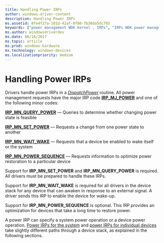 ```yaml
---
title: Handling Power IRPs
author: windows-driver-content
description: Handling Power IRPs
ms.assetid: 0fe4f27a-101d-41af-8f00-fb36da5dc793
keywords: ["power management WDK kernel , IRPs", "IRPs WDK power management", "power IRPs WDK kernel , about power IRPs", "IRP_MJ_POWER", "IRP_MN_QUERY_POWER", "IRP_MN_SET_POWER", "IRP_MN_WAIT_WAKE", "IRP_MN_POWER_SEQUENCE", "power states WDK kernel", "states WDK power management", "change power states WDK kernel", "conserving power WDK kernel", "sleep power management WDK kernel", "querying power state", "asleep devices WDK power management", "I/O request packets WDK power management"]
ms.author: windowsdriverdev
ms.date: 06/16/2017
ms.topic: article
ms.prod: windows-hardware
ms.technology: windows-devices
ms.localizationpriority: medium
---
```


# Handling Power IRPs





Drivers handle power IRPs in a [*DispatchPower*](https://msdn.microsoft.com/library/windows/hardware/ff543354) routine. All power management requests have the major IRP code [**IRP\_MJ\_POWER**](https://msdn.microsoft.com/library/windows/hardware/ff550784) and one of the following minor codes:

[**IRP\_MN\_QUERY\_POWER**](https://msdn.microsoft.com/library/windows/hardware/ff551699) — Queries to determine whether changing power state is feasible

[**IRP\_MN\_SET\_POWER**](https://msdn.microsoft.com/library/windows/hardware/ff551744) — Requests a change from one power state to another

[**IRP\_MN\_WAIT\_WAKE**](https://msdn.microsoft.com/library/windows/hardware/ff551766) — Requests that a device be enabled to wake itself or the system

[**IRP\_MN\_POWER\_SEQUENCE**](https://msdn.microsoft.com/library/windows/hardware/ff551644) — Requests information to optimize power restoration to a particular device

Support for **IRP\_MN\_SET\_POWER** and **IRP\_MN\_QUERY\_POWER** is required. All drivers must be prepared to handle these IRPs.

Support for **IRP\_MN\_WAIT\_WAKE** is required for all drivers in the device stack for any device that can awaken in response to an external signal. A driver sends this IRP to enable the device for wake-up.

Support for **IRP\_MN\_POWER\_SEQUENCE** is optional. This IRP provides an optimization for devices that take a long time to restore power.

A power IRP can specify a system power operation or a device power operation. [Power IRPs for the system](power-irps-for-the-system.md) and [power IRPs for individual devices](power-irps-for-individual-devices.md) take slightly different paths through a device stack, as explained in the following sections.

 

 




